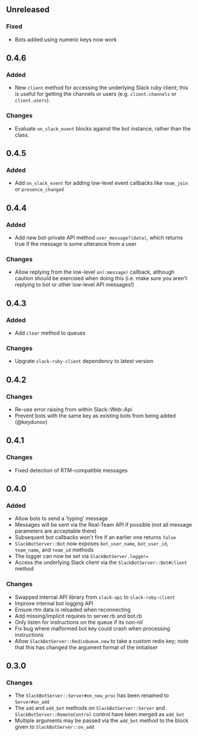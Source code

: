 ## Unreleased

### Fixed
- Bots added using numeric keys now work


## 0.4.6

### Added
- New `client` method for accessing the underlying Slack ruby client; this is useful for getting the channels or users (e.g. `client.channels` or `client.users`).

### Changes
- Evaluate `on_slack_event` blocks against the bot instance, rather than the class.


## 0.4.5

### Added
- Add `on_slack_event` for adding low-level event callbacks like `team_join` or `presence_changed`


## 0.4.4

### Added
- Add new bot-private API method `user_message?(data)`, which returns true if the message is some utterance from a user

### Changes
- Allow replying from the low-level `on(:message)` callback, although caution should be exercised when doing this (i.e. make sure you aren't replying to bot or other low-level API messages!)


## 0.4.3

### Added
- Add `clear` method to queues

### Changes
- Upgrate `slack-ruby-client` dependency to latest version


## 0.4.2

### Changes
- Re-use error raising from within Slack::Web::Api
- Prevent bots with the same key as existing bots from being added (@keydunov)


## 0.4.1

### Changes
- Fixed detection of RTM-compatible messages


## 0.4.0

### Added
- Allow bots to send a 'typing' message
- Messages will be sent via the Real-Team API if possible (not all message parameters are acceptable there)
- Subsequent bot callbacks won't fire if an earlier one returns `false`
- `SlackBotServer::Bot` now exposes `bot_user_name`, `bot_user_id`, `team_name`, and `team_id` methods
- The logger can now be set via `SlackBotServer.logger=`
- Access the underlying Slack client via the `SlackBotServer::Bot#client` method

### Changes
- Swapped internal API library from `slack-api` to `slack-ruby-client`
- Improve internal bot logging API
- Ensure rtm data is reloaded when reconnecting
- Add missing/implicit requires to server.rb and bot.rb
- Only listen for instructions on the queue if its non-nil
- Fix bug where malformed bot key could crash when processing instructions
- Allow `SlackBotServer::RedisQueue.new` to take a custom redis key; note that this has changed the argument format of the initialiser


## 0.3.0

### Changes
- The `SlackBotServer::Server#on_new_proc` has been renamed to `Server#on_add`
- The `add` and `add_bot` methods on `SlackBotServer::Server` and `SlackBotServer::RemoteControl` control have been merged as `add_bot`
- Multiple arguments may be passed via the `add_bot` method to the block given to `SlackBotServer::on_add`
